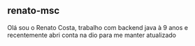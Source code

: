 ## renato-msc
Olá sou o Renato Costa, trabalho com backend java à 9 anos e recentemente abri conta na dio para me manter atualizado 

